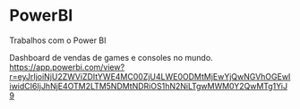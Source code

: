 # PowerBI
Trabalhos com o Power BI


Dashboard de vendas de games e consoles  no mundo.
https://app.powerbi.com/view?r=eyJrIjoiNjU2ZWViZDItYWE4MC00ZjU4LWE0ODMtMjEwYjQwNGVhOGEwIiwidCI6IjJhNjE4OTM2LTM5NDMtNDRiOS1hN2NiLTgwMWM0Y2QwMTg1YiJ9
